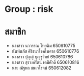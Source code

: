 # Group : risk

# สมาชิก

- นางสาว นววรรณ ไทยฉิม 650610775
- นันท์นภัส ศิริธนาโชคไพศาล 650610776
- นางสาว ปุญญ์ บุญชูวิทย์ 650610786 
- นางสาว สุรางค์รัตน์ เตมีศักดิ์ 650610816
- นาย ณัฐพล ชนเวโรจน์ 650612082

